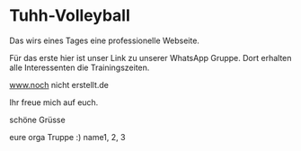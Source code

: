 # Tuhh-Volleyball

Das wirs eines Tages eine professionelle Webseite. 

Für das erste hier ist unser Link zu unserer WhatsApp Gruppe. Dort erhalten alle Interessenten die Trainingszeiten.

www.noch nicht erstellt.de

Ihr freue mich auf euch.

schöne Grüsse 

eure orga Truppe :)
name1, 2, 3
